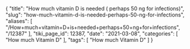 {
    "title": "How much vitamin D is needed ( perhaps 50 ng for infections)",
    "slug": "how-much-vitamin-d-is-needed-perhaps-50-ng-for-infections",
    "aliases": [
        "/How+much+vitamin+D+is+needed+perhaps+50+ng+for+infections",
        "/12387"
    ],
    "tiki_page_id": 12387,
    "date": "2021-03-08",
    "categories": [
        "How much Vitamin D"
    ],
    "tags": [
        "How much Vitamin D"
    ]
}